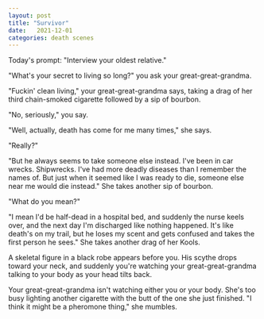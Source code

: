 ```yaml
---
layout: post
title: "Survivor"
date:   2021-12-01
categories: death scenes
---
```

Today's prompt: "Interview your oldest relative."

"What's your secret to living so long?" you ask your great-great-grandma.

"Fuckin' clean living," your great-great-grandma says, taking a drag of her third chain-smoked cigarette followed by a sip of bourbon.

"No, seriously," you say.

"Well, actually, death has come for me many times," she says.

"Really?"

"But he always seems to take someone else instead. I've been in car wrecks. Shipwrecks. I've had more deadly diseases than I remember the names of. But just when it seemed like I was ready to die, someone else near me would die instead." She takes another sip of bourbon. 

"What do you mean?"

"I mean I'd be half-dead in a hospital bed, and suddenly the nurse keels over, and the next day I'm discharged like nothing happened. It's like death's on my trail, but he loses my scent and gets confused and takes the first person he sees." She takes another drag of her Kools.

A skeletal figure in a black robe appears before you. His scythe drops toward your neck, and suddenly you're watching your great-great-grandma talking to your body as your head tilts back.

Your great-great-grandma isn't watching either you or your body. She's too busy lighting another cigarette with the butt of the one she just finished. "I think it might be a pheromone thing," she mumbles.

